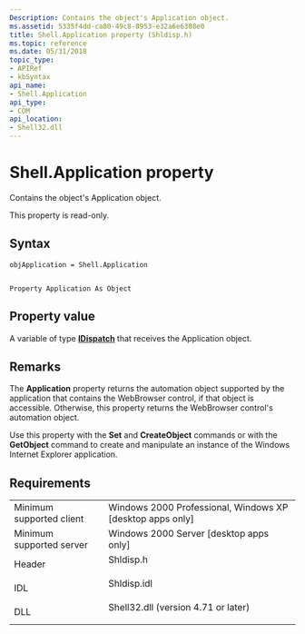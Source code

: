 ```yaml
---
Description: Contains the object's Application object.
ms.assetid: 5335f4dd-ca80-49c8-8953-e32a6e6308e0
title: Shell.Application property (Shldisp.h)
ms.topic: reference
ms.date: 05/31/2018
topic_type: 
- APIRef
- kbSyntax
api_name: 
- Shell.Application
api_type: 
- COM
api_location: 
- Shell32.dll
---
```


# Shell.Application property

Contains the object's Application object.

This property is read-only.

## Syntax


```JScript
objApplication = Shell.Application
```


```VB

Property Application As Object
```





## Property value

A variable of type [**IDispatch**](https://msdn.microsoft.com/library/ms221608(v=VS.71).aspx) that receives the Application object.

## Remarks

The **Application** property returns the automation object supported by the application that contains the WebBrowser control, if that object is accessible. Otherwise, this property returns the WebBrowser control's automation object.

Use this property with the **Set** and **CreateObject** commands or with the **GetObject** command to create and manipulate an instance of the Windows Internet Explorer application.

## Requirements



|                                     |                                                                                                                |
|-------------------------------------|----------------------------------------------------------------------------------------------------------------|
| Minimum supported client<br/> | Windows 2000 Professional, Windows XP \[desktop apps only\]<br/>                                         |
| Minimum supported server<br/> | Windows 2000 Server \[desktop apps only\]<br/>                                                           |
| Header<br/>                   | <dl> <dt>Shldisp.h</dt> </dl>                           |
| IDL<br/>                      | <dl> <dt>Shldisp.idl</dt> </dl>                         |
| DLL<br/>                      | <dl> <dt>Shell32.dll (version 4.71 or later)</dt> </dl> |



 

 




